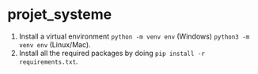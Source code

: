 # projet_systeme
1. Install a virtual environment ```python -m venv env``` (Windows) ```python3 -m venv env``` (Linux/Mac).
2. Install all the required packages by doing ```pip install -r requirements.txt```.
